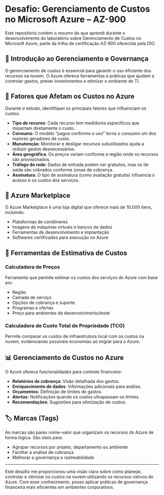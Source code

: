 # Desafio: Gerenciamento de Custos no Microsoft Azure – AZ-900

Este repositório contém o resumo do que aprendi durante o desenvolvimento do laboratório sobre Gerenciamento de Custos no Microsoft Azure, parte da trilha de certificação AZ-900 oferecida pela DIO.

## 🧭 Introdução ao Gerenciamento e Governança

O gerenciamento de custos é essencial para garantir o uso eficiente dos recursos na nuvem. O Azure oferece ferramentas e práticas que ajudam a controlar gastos, prever investimentos e otimizar o ambiente de TI.

## 💸 Fatores que Afetam os Custos no Azure

Durante o estudo, identifiquei os principais fatores que influenciam os custos:

- **Tipo de recurso**: Cada recurso tem medidores específicos que impactam diretamente o custo.
- **Consumo**: O modelo “pague conforme o uso” torna o consumo um dos maiores geradores de custo.
- **Manutenção**: Monitorar e desligar recursos subutilizados ajuda a reduzir gastos desnecessários.
- **Área geográfica**: Os preços variam conforme a região onde os recursos são provisionados.
- **Tráfego de rede**: Dados de entrada podem ser gratuitos, mas os de saída são cobrados conforme zonas de cobrança.
- **Assinatura**: O tipo de assinatura (como avaliação gratuita) influencia o acesso e os custos dos serviços.

## 🛒 Azure Marketplace

O Azure Marketplace é uma loja digital que oferece mais de 10.000 itens, incluindo:

- Plataformas de contêineres
- Imagens de máquinas virtuais e bancos de dados
- Ferramentas de desenvolvimento e implantação
- Softwares certificados para execução no Azure

## 🧮 Ferramentas de Estimativa de Custos

### Calculadora de Preços

Ferramenta que permite estimar os custos dos serviços do Azure com base em:

- Região
- Camada de serviço
- Opções de cobrança e suporte
- Programas e ofertas
- Preço para ambientes de desenvolvimento/teste

### Calculadora de Custo Total de Propriedade (TCO)

Permite comparar os custos de infraestrutura local com os custos na nuvem, evidenciando possíveis economias ao migrar para o Azure.

## 📊 Gerenciamento de Custos no Azure

O Azure oferece funcionalidades para controle financeiro:

- **Relatórios de cobrança**: Visão detalhada dos gastos.
- **Enriquecimento de dados**: Informações adicionais para análise.
- **Orçamentos**: Definição de limites de gastos.
- **Alertas**: Notificações quando os custos ultrapassam os limites.
- **Recomendações**: Sugestões para otimização de custos.

## 🏷️ Marcas (Tags)

As marcas são pares nome-valor que organizam os recursos do Azure de forma lógica. São úteis para:

- Agrupar recursos por projeto, departamento ou ambiente
- Facilitar a análise de cobrança
- Melhorar a governança e rastreabilidade

---

Este desafio me proporcionou uma visão clara sobre como planejar, controlar e otimizar os custos na nuvem utilizando os recursos nativos do Azure. Com esse conhecimento, posso aplicar práticas de governança financeira mais eficientes em ambientes corporativos.

